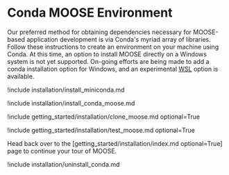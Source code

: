 # Conda MOOSE Environment

Our preferred method for obtaining dependencies necessary for MOOSE-based
application development is via Conda's myriad array of libraries. Follow these
instructions to create an environment on your machine using Conda. At this time,
an option to install MOOSE directly on a Windows system is not yet supported.
On-going efforts are being made to add a conda installation option for Windows,
and an experimental [WSL](installation/windows10.md) option is available.

!include installation/install_miniconda.md

!include installation/install_conda_moose.md

!include getting_started/installation/clone_moose.md optional=True

!include getting_started/installation/test_moose.md optional=True

Head back over to the [getting_started/installation/index.md optional=True] page to continue your tour of MOOSE.

!include installation/uninstall_conda.md
